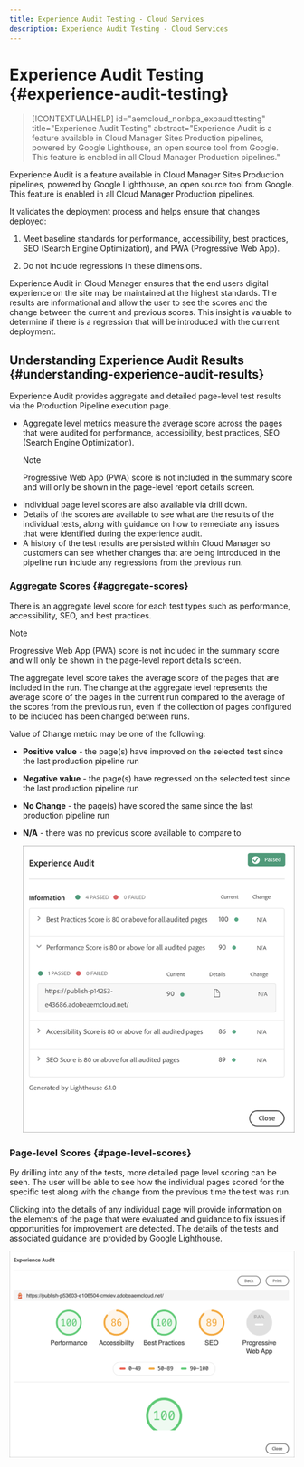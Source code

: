 ```yaml
---
title: Experience Audit Testing - Cloud Services
description: Experience Audit Testing - Cloud Services
---
```


# Experience Audit Testing {#experience-audit-testing}

>[!CONTEXTUALHELP]
>id="aemcloud_nonbpa_expaudittesting"
>title="Experience Audit Testing"
>abstract="Experience Audit is a feature available in Cloud Manager Sites Production pipelines, powered by Google Lighthouse, an open source tool from Google. This feature is enabled in all Cloud Manager Production pipelines."

Experience Audit is a feature available in Cloud Manager Sites Production pipelines, powered by Google Lighthouse, an open source tool from Google. This feature is enabled in all Cloud Manager Production pipelines.

It validates the deployment process and helps ensure that changes deployed:

1. Meet baseline standards for performance, accessibility, best practices, SEO (Search Engine Optimization), and PWA (Progressive Web App).

1. Do not include regressions in these dimensions.

Experience Audit in Cloud Manager ensures that the end users digital experience on the site may be maintained at the highest standards. The results are informational and allow the user to see the scores and the change between the current and previous scores. This insight is valuable to determine if there is a regression that will be introduced with the current deployment.

## Understanding Experience Audit Results {#understanding-experience-audit-results}

Experience Audit provides aggregate and detailed page-level test results via the Production Pipeline execution page.

* Aggregate level metrics measure the average score across the pages that were audited for performance, accessibility, best practices, SEO (Search Engine Optimization). 
   >[!NOTE]
   >Progressive Web App (PWA) score is not included in the summary score and will only be shown in the page-level report details screen.
* Individual page level scores are also available via drill down.
* Details of the scores are available to see what are the results of the individual tests, along with guidance on how to remediate any issues that were identified during the experience audit.
* A history of the test results are persisted within Cloud Manager so customers can see whether changes that are being introduced in the pipeline run include any regressions from the previous run.

### Aggregate Scores {#aggregate-scores}

There is an aggregate level score for each test types such as performance, accessibility, SEO, and best practices.
>[!NOTE]
>Progressive Web App (PWA) score is not included in the summary score and will only be shown in the page-level report details screen.

The aggregate level score takes the average score of the pages that are included in the run. The change at the aggregate level represents the average score of the pages in the current run compared to the average of the scores from the previous run, even if the collection of pages configured to be included has been changed between runs. 

Value of Change metric may be one of the following:

* **Positive value** - the page(s) have improved on the selected test since the last production pipeline run

* **Negative value** - the page(s) have regressed on the selected test since the last production pipeline run

* **No Change** - the page(s) have scored the same since the last production pipeline run

* **N/A** - there was no previous score available to compare to

   ![](/help/implementing/cloud-manager/assets/exp-audit-1.png)


### Page-level Scores {#page-level-scores}

By drilling into any of the tests, more detailed page level scoring can be seen. The user will be able to see how the individual pages scored for the specific test along with the change from the previous time the test was run.

Clicking into the details of any individual page will provide information on the elements of the page that were evaluated and guidance to fix issues if opportunities for improvement are detected. The details of the tests and associated guidance are provided by Google Lighthouse. 

   ![](/help/implementing/cloud-manager/assets/exp-audit-2.png)

